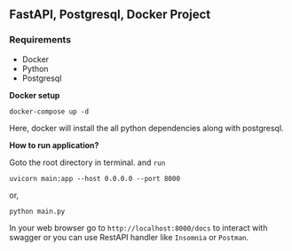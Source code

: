 ## FastAPI, Postgresql, Docker Project

### Requirements
- Docker
- Python
- Postgresql


**Docker setup**

`docker-compose up -d`

Here, docker will install the all python dependencies along with postgresql.

**How to run application?**

Goto the root directory in terminal. and `run`

`uvicorn main:app --host 0.0.0.0 --port 8000`

or,

`python main.py`

In your web browser go to `http://localhost:8000/docs` to interact with swagger or you can use RestAPI handler like `Insomnia` or `Postman`.
